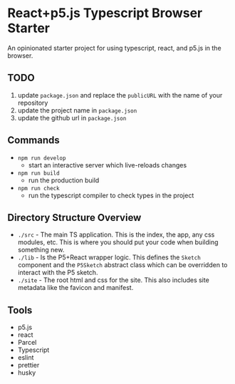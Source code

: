 # React+p5.js Typescript Browser Starter

An opinionated starter project for using typescript, react, and p5.js in the
browser.

## TODO

1. update `package.json` and replace the `publicURL` with the name of
   your repository
2. update the project name in `package.json`
3. update the github url in `package.json`

## Commands

- `npm run develop`
  - start an interactive server which live-reloads changes
- `npm run build`
  - run the production build
- `npm run check`
  - run the typescript compiler to check types in the project

## Directory Structure Overview

- `./src` - The main TS application. This is the index, the app, any css
  modules, etc. This is where you should put your code when building something
  new.
- `./lib` - Is the P5+React wrapper logic. This defines the `Sketch` component
  and the `P5Sketch` abstract class which can be overridden to interact with
  the P5 sketch.
- `./site` - The root html and css for the site. This also includes site
  metadata like the favicon and manifest.

## Tools

- p5.js
- react
- Parcel
- Typescript
- eslint
- prettier
- husky

